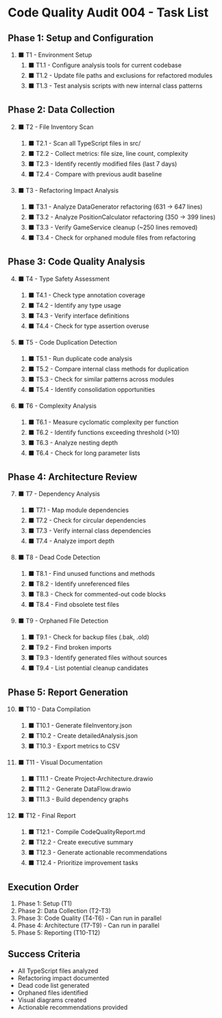 # Code Quality Audit 004 - Task List

## Phase 1: Setup and Configuration

1. ⬛ T1 - Environment Setup
   1. ⬛ T1.1 - Configure analysis tools for current codebase
   2. ⬛ T1.2 - Update file paths and exclusions for refactored modules
   3. ⬛ T1.3 - Test analysis scripts with new internal class patterns

## Phase 2: Data Collection

2. ⬛ T2 - File Inventory Scan
   1. ⬛ T2.1 - Scan all TypeScript files in src/
   2. ⬛ T2.2 - Collect metrics: file size, line count, complexity
   3. ⬛ T2.3 - Identify recently modified files (last 7 days)
   4. ⬛ T2.4 - Compare with previous audit baseline

3. ⬛ T3 - Refactoring Impact Analysis
   1. ⬛ T3.1 - Analyze DataGenerator refactoring (631 → 647 lines)
   2. ⬛ T3.2 - Analyze PositionCalculator refactoring (350 → 399 lines)
   3. ⬛ T3.3 - Verify GameService cleanup (~250 lines removed)
   4. ⬛ T3.4 - Check for orphaned module files from refactoring

## Phase 3: Code Quality Analysis

4. ⬛ T4 - Type Safety Assessment
   1. ⬛ T4.1 - Check type annotation coverage
   2. ⬛ T4.2 - Identify any type usage
   3. ⬛ T4.3 - Verify interface definitions
   4. ⬛ T4.4 - Check for type assertion overuse

5. ⬛ T5 - Code Duplication Detection
   1. ⬛ T5.1 - Run duplicate code analysis
   2. ⬛ T5.2 - Compare internal class methods for duplication
   3. ⬛ T5.3 - Check for similar patterns across modules
   4. ⬛ T5.4 - Identify consolidation opportunities

6. ⬛ T6 - Complexity Analysis
   1. ⬛ T6.1 - Measure cyclomatic complexity per function
   2. ⬛ T6.2 - Identify functions exceeding threshold (>10)
   3. ⬛ T6.3 - Analyze nesting depth
   4. ⬛ T6.4 - Check for long parameter lists

## Phase 4: Architecture Review

7. ⬛ T7 - Dependency Analysis
   1. ⬛ T7.1 - Map module dependencies
   2. ⬛ T7.2 - Check for circular dependencies
   3. ⬛ T7.3 - Verify internal class dependencies
   4. ⬛ T7.4 - Analyze import depth

8. ⬛ T8 - Dead Code Detection
   1. ⬛ T8.1 - Find unused functions and methods
   2. ⬛ T8.2 - Identify unreferenced files
   3. ⬛ T8.3 - Check for commented-out code blocks
   4. ⬛ T8.4 - Find obsolete test files

9. ⬛ T9 - Orphaned File Detection
   1. ⬛ T9.1 - Check for backup files (.bak, .old)
   2. ⬛ T9.2 - Find broken imports
   3. ⬛ T9.3 - Identify generated files without sources
   4. ⬛ T9.4 - List potential cleanup candidates

## Phase 5: Report Generation

10. ⬛ T10 - Data Compilation
    1. ⬛ T10.1 - Generate fileInventory.json
    2. ⬛ T10.2 - Create detailedAnalysis.json
    3. ⬛ T10.3 - Export metrics to CSV

11. ⬛ T11 - Visual Documentation
    1. ⬛ T11.1 - Create Project-Architecture.drawio
    2. ⬛ T11.2 - Generate DataFlow.drawio
    3. ⬛ T11.3 - Build dependency graphs

12. ⬛ T12 - Final Report
    1. ⬛ T12.1 - Compile CodeQualityReport.md
    2. ⬛ T12.2 - Create executive summary
    3. ⬛ T12.3 - Generate actionable recommendations
    4. ⬛ T12.4 - Prioritize improvement tasks

## Execution Order

1. Phase 1: Setup (T1)
2. Phase 2: Data Collection (T2-T3)
3. Phase 3: Code Quality (T4-T6) - Can run in parallel
4. Phase 4: Architecture (T7-T9) - Can run in parallel
5. Phase 5: Reporting (T10-T12)

## Success Criteria

- All TypeScript files analyzed
- Refactoring impact documented
- Dead code list generated
- Orphaned files identified
- Visual diagrams created
- Actionable recommendations provided